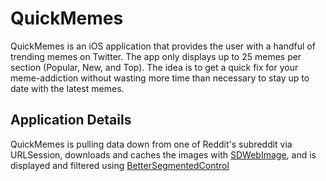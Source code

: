 # QuickMemes
QuickMemes is an iOS application that provides the user with a handful of trending memes on Twitter. The app only displays up to 25 memes per section (Popular, New, and Top). The idea is to get a quick fix for your meme-addiction without wasting more time than necessary to stay up to date with the latest memes.

## Application Details
QuickMemes is pulling data down from one of Reddit's subreddit via URLSession, downloads and caches the images with [SDWebImage](https://github.com/rs/SDWebImage), and is displayed and filtered using [BetterSegmentedControl](https://github.com/gmarm/BetterSegmentedControl)
